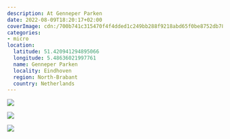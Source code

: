 ```yaml
---
description: At Genneper Parken
date: 2022-08-09T18:20:17+02:00
coverImage: cdn:/700b741c315470f4f4dded1c249bb288f9218abd65f0be8752db782066cfc860
categories:
- micro
location:
  latitude: 51.420941294895066
  longitude: 5.48636021997761
  name: Genneper Parken
  locality: Eindhoven
  region: North-Brabant
  country: Netherlands
---
```


<style>
.grid-xwcwairvhv {
  margin-top: 0;
  grid-template-columns: repeat(2, 1fr);
  grid-template-areas:
    "a a"
    "b c";
}

.grid-xwcwairvhv> *:nth-child(1) { grid-area: a; }
.grid-xwcwairvhv> *:nth-child(2) { grid-area: b; }
.grid-xwcwairvhv> *:nth-child(3) { grid-area: c; }
</style>

<div class="fw grid-xwcwairvhv fg">

![](cdn:/700b741c315470f4f4dded1c249bb288f9218abd65f0be8752db782066cfc860)

![](cdn:/fa04d697418119e5c037ff4a5786dbbfc3ba7d1e163d93d76a8d57b84c27575d)

![](cdn:/5857691706390c9317ce6f17632414217fa0a4753fca7b7ad7d0e50dd9fd14d8)

</div>
